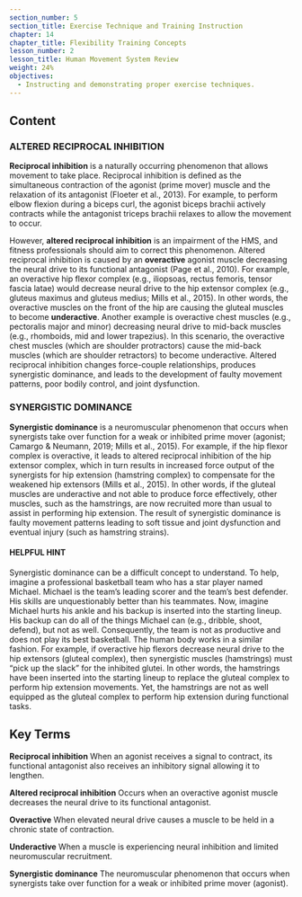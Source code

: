 ```yaml
---
section_number: 5
section_title: Exercise Technique and Training Instruction
chapter: 14
chapter_title: Flexibility Training Concepts
lesson_number: 2
lesson_title: Human Movement System Review
weight: 24%
objectives:
  - Instructing and demonstrating proper exercise techniques.
---
```


## Content
### ALTERED RECIPROCAL INHIBITION

**Reciprocal inhibition** is a naturally occurring phenomenon that allows movement to take place. Reciprocal inhibition is defined as the simultaneous contraction of the agonist (prime mover) muscle and the relaxation of its antagonist (Floeter et al., 2013). For example, to perform elbow flexion during a biceps curl, the agonist biceps brachii actively contracts while the antagonist triceps brachii relaxes to allow the movement to occur.

However, **altered reciprocal inhibition** is an impairment of the HMS, and fitness professionals should aim to correct this phenomenon. Altered reciprocal inhibition is caused by an **overactive** agonist muscle decreasing the neural drive to its functional antagonist (Page et al., 2010). For example, an overactive hip flexor complex (e.g., iliopsoas, rectus femoris, tensor fascia latae) would decrease neural drive to the hip extensor complex (e.g., gluteus maximus and gluteus medius; Mills et al., 2015). In other words, the overactive muscles on the front of the hip are causing the gluteal muscles to become **underactive**. Another example is overactive chest muscles (e.g., pectoralis major and minor) decreasing neural drive to mid-back muscles (e.g., rhomboids, mid and lower trapezius). In this scenario, the overactive chest muscles (which are shoulder protractors) cause the mid-back muscles (which are shoulder retractors) to become underactive. Altered reciprocal inhibition changes force-couple relationships, produces synergistic dominance, and leads to the development of faulty movement patterns, poor bodily control, and joint dysfunction.

### SYNERGISTIC DOMINANCE

**Synergistic dominance** is a neuromuscular phenomenon that occurs when synergists take over function for a weak or inhibited prime mover (agonist; Camargo & Neumann, 2019; Mills et al., 2015). For example, if the hip flexor complex is overactive, it leads to altered reciprocal inhibition of the hip extensor complex, which in turn results in increased force output of the synergists for hip extension (hamstring complex) to compensate for the weakened hip extensors (Mills et al., 2015). In other words, if the gluteal muscles are underactive and not able to produce force effectively, other muscles, such as the hamstrings, are now recruited more than usual to assist in performing hip extension. The result of synergistic dominance is faulty movement patterns leading to soft tissue and joint dysfunction and eventual injury (such as hamstring strains).

#### HELPFUL HINT

Synergistic dominance can be a difficult concept to understand. To help, imagine a professional basketball team who has a star player named Michael. Michael is the team’s leading scorer and the team’s best defender. His skills are unquestionably better than his teammates. Now, imagine Michael hurts his ankle and his backup is inserted into the starting lineup. His backup can do all of the things Michael can (e.g., dribble, shoot, defend), but not as well. Consequently, the team is not as productive and does not play its best basketball. The human body works in a similar fashion. For example, if overactive hip flexors decrease neural drive to the hip extensors (gluteal complex), then synergistic muscles (hamstrings) must “pick up the slack” for the inhibited glutei. In other words, the hamstrings have been inserted into the starting lineup to replace the gluteal complex to perform hip extension movements. Yet, the hamstrings are not as well equipped as the gluteal complex to perform hip extension during functional tasks.

## Key Terms

**Reciprocal inhibition**
When an agonist receives a signal to contract, its functional antagonist also receives an inhibitory signal allowing it to lengthen.

**Altered reciprocal inhibition**
Occurs when an overactive agonist muscle decreases the neural drive to its functional antagonist.

**Overactive**
When elevated neural drive causes a muscle to be held in a chronic state of contraction.

**Underactive**
When a muscle is experiencing neural inhibition and limited neuromuscular recruitment.

**Synergistic dominance**
The neuromuscular phenomenon that occurs when synergists take over function for a weak or inhibited prime mover (agonist).